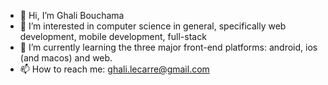 - 👋 Hi, I’m Ghali Bouchama
- 👀 I’m interested in computer science in general, specifically web development, mobile development, full-stack
- 🌱 I’m currently learning the three major front-end platforms: android, ios (and macos) and web.
- 📫 How to reach me: ghali.lecarre@gmail.com

<!---
ghali137/ghali137 is a ✨ special ✨ repository because its `README.md` (this file) appears on your GitHub profile.
You can click the Preview link to take a look at your changes.
--->
